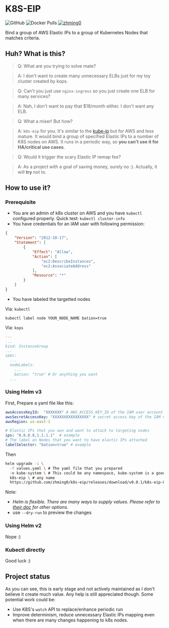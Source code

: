 # K8S-EIP

![GitHub](https://img.shields.io/github/license/zhming0/k8s-eip)
![Docker Pulls](https://img.shields.io/docker/pulls/zhming0/k8s-eip)
[![zhming0](https://circleci.com/gh/zhming0/k8s-eip.svg?style=svg)](https://circleci.com/gh/zhming0/k8s-eip)

Bind a group of AWS Elastic IPs to a group of Kubernetes Nodes that matches criteria.

## Huh? What is this?

> Q: What are you trying to solve mate?

> A: I don't want to create many unnecessary ELBs just for my toy cluster created by kops.

> Q: Can't you just use `nginx-ingress` so you just create one ELB for many services?

> A: Nah, I don't want to pay that $18/month either. I don't want any ELB.

> Q: What a miser! But how?

> A:
`k8s-eip` for you.
It's similar to the [kube-ip](https://github.com/doitintl/kubeip) but for AWS and less mature.
It would bind a group of specified Elastic IPs to a number of K8S nodes on AWS.
It runs in a periodic way, so **you can't use it for HA/critical use cases**.

> Q: Would it trigger the scary Elastic IP remap fee?

> A: As a project with a goal of saving money, surely no :).
Actually, it will **try** not to.

## How to use it?

### Prerequisite

* You are an admin of k8s cluster on AWS and you have `kubectl` configured properly.
Quick test: `kubectl cluster-info`
* You have credentials for an IAM user with following permission:
```json
{
    "Version": "2012-10-17",
    "Statement": [
        {
            "Effect": "Allow",
            "Action": [
                "ec2:DescribeInstances",
                "ec2:AssociateAddress"
            ],
            "Resource": "*"
        }
    ]
}
```
* You have labeled the targetted nodes

Via: `kubectl`

```
kubectl label node YOUR_NODE_NAME bation=true
```

Via: `kops`

```yaml
---
...
kind: InstanceGroup
...
spec:
  ...
  nodeLabels:
    ...
    bation: "true" # Or anything you want
  ...

```

### Using Helm v3

First, Prepare a yaml file like this:
```yaml
awsAccessKeyId:  "XXXXXXX" # AWS_ACCESS_KEY_ID of the IAM user account
awsSecretAccessKey: "XXXXXXXXXXXXXXXX" # secret access key of the IAM user account
awsRegion: us-east-1

# Elastic IPs that you own and want to attach to targeting nodes
ips: "8.8.8.8,1.1.1.1"  # example
# The label on Nodes that you want to have elastic IPs attached
labelSelector: "bation=true" # example
```

Then

```bash
helm upgrade -i \
  -f values.yaml \ # The yaml file that you prepared
  -n kube-system \ # This could be any namespace, kube-system is a good idea
  k8s-eip \ # any name
  https://github.com/zhming0/k8s-eip/releases/download/v0.0.1/k8s-eip-0.0.1.tgz
```

Note:
- *Helm is flexible.
There are many ways to supply values.
Please refer to [their doc](https://helm.sh/docs/intro/using_helm/#customizing-the-chart-before-installing)
for other options.*
- use `--dry-run` to preview the changes

### Using Helm v2

Nope :)

### Kubectl directly

Good luck :)

## Project status

As you can see, this is early stage and not actively maintained
as I don't believe it create much value.
Any help is still appreciated though.
Some potential work could be:

- Use K8S's `watch` API to replace/enhance periodic run
- Improve determinism, reduce unnecessary Elastic IPs mapping even when
there are many changes happening to k8s nodes.
